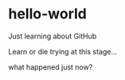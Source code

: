 # hello-world
Just learning about GitHub


Learn or die trying at this stage...


what happened just now?
